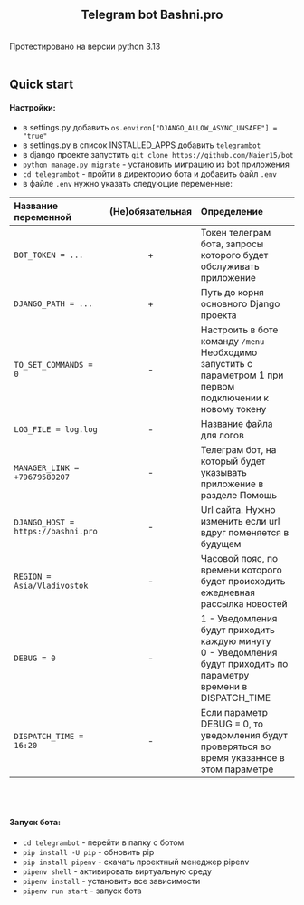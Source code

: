 <h2 align="center">Telegram bot Bashni.pro</h2><br/>
Протестировано на версии python 3.13<br/><br/>

## Quick start
#### Настройки:
- в settings.py добавить `os.environ["DJANGO_ALLOW_ASYNC_UNSAFE"] = "true"`
- в settings.py в список INSTALLED_APPS добавить `telegrambot`
- в django проекте запустить `git clone https://github.com/Naier15/bot`
- `python manage.py migrate` - установить миграцию из bot приложения
- `cd telegrambot` - пройти в директорию бота и добавить файл `.env`
- в файле `.env` нужно указать следующие переменные:<br/>

| Название переменной | (Не)обязательная | Определение |
| :----- | :---: | :------- |
| `BOT_TOKEN = ...` | + | Токен телеграм бота, запросы которого будет обслуживать приложение |
| `DJANGO_PATH = ...` | + | Путь до корня основного Django проекта |
| `TO_SET_COMMANDS = 0` | - | Настроить в боте команду `/menu`<br/>Необходимо запустить с параметром 1 при первом подключении к новому токену |
| `LOG_FILE = log.log` | - | Название файла для логов |
| `MANAGER_LINK = +79679580207` | - | Телеграм бот, на который будет указывать приложение в разделе Помощь |
| `DJANGO_HOST = https://bashni.pro` | - | Url сайта. Нужно изменить если url вдруг поменяется в будущем |
| `REGION = Asia/Vladivostok` | - | Часовой пояс, по времени которого будет происходить ежедневная рассылка новостей |
| `DEBUG = 0` | - | 1 - Уведомления будут приходить каждую минуту <br/>0 - Уведомления будут приходить по параметру времени в DISPATCH_TIME |
| `DISPATCH_TIME = 16:20` | - | Если параметр DEBUG = 0, то уведомления будут проверяться во время указанное в этом параметре |

<br/><br/>

#### Запуск бота:
- `cd telegrambot` - перейти в папку с ботом
- `pip install -U pip` - обновить pip
- `pip install pipenv` - скачать проектный менеджер pipenv
- `pipenv shell` - активировать виртуальную среду
- `pipenv install` - установить все зависимости
- `pipenv run start` - запуск бота

